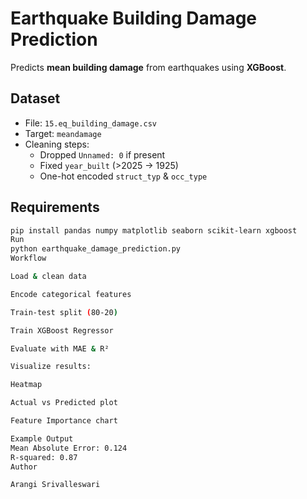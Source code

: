 # Earthquake Building Damage Prediction

Predicts **mean building damage** from earthquakes using **XGBoost**.

## Dataset
- File: `15.eq_building_damage.csv`
- Target: `meandamage`
- Cleaning steps:
  - Dropped `Unnamed: 0` if present
  - Fixed `year_built` (>2025 → 1925)
  - One-hot encoded `struct_typ` & `occ_type`

## Requirements
```bash
pip install pandas numpy matplotlib seaborn scikit-learn xgboost
Run
python earthquake_damage_prediction.py
Workflow

Load & clean data

Encode categorical features

Train-test split (80-20)

Train XGBoost Regressor

Evaluate with MAE & R²

Visualize results:

Heatmap

Actual vs Predicted plot

Feature Importance chart

Example Output
Mean Absolute Error: 0.124
R-squared: 0.87
Author

Arangi Srivalleswari




